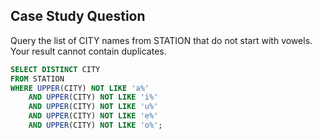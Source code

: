 ## Case Study Question

Query the list of CITY names from STATION that do not start with vowels. Your result cannot contain duplicates.

```sql
SELECT DISTINCT CITY
FROM STATION
WHERE UPPER(CITY) NOT LIKE 'a%'
    AND UPPER(CITY) NOT LIKE 'i%'
    AND UPPER(CITY) NOT LIKE 'u%'
    AND UPPER(CITY) NOT LIKE 'e%'
    AND UPPER(CITY) NOT LIKE 'o%';
```
